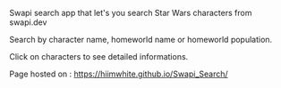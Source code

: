 Swapi search app that let's you search Star Wars characters from swapi.dev

Search by character name, homeworld name or homeworld population.

Click on characters to see detailed informations.

Page hosted on : https://hiimwhite.github.io/Swapi_Search/
